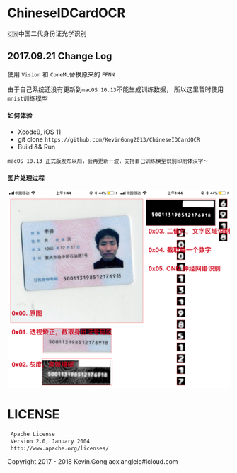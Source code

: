 # ChineseIDCardOCR
🇨🇳中国二代身份证光学识别

## 2017.09.21 Change Log 
使用 `Vision` 和 `CoreML`替换原来的 `FFNN`

由于自己系统还没有更新到`macOS 10.13`不能生成训练数据， 所以这里暂时使用`mnist`训练模型  

#### 如何体验  

 - Xcode9, iOS 11
 -  git clone `https://github.com/KevinGong2013/ChineseIDCardOCR`
 - Build && Run

````
macOS 10.13 正式版发布以后，会再更新一波，支持自己训练模型识别印刷体汉字～
````

#### 图片处理过程

![screenshot](./images/chineseIDCard-1.png)

# LICENSE
	 Apache License
	 Version 2.0, January 2004
	 http://www.apache.org/licenses/	

Copyright 2017 - 2018 Kevin.Gong aoxianglele#icloud.com
